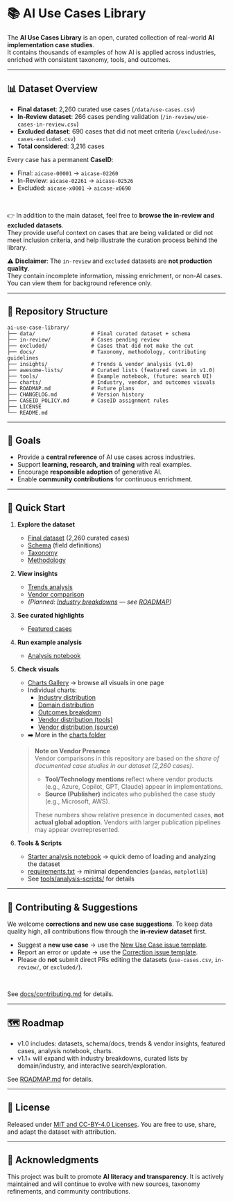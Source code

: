 # 📚 AI Use Cases Library

The **AI Use Cases Library** is an open, curated collection of real-world **AI implementation case studies**.  
It contains thousands of examples of how AI is applied across industries, enriched with consistent taxonomy, tools, and outcomes.



---

## 📊 Dataset Overview

- **Final dataset**: 2,260 curated use cases (`/data/use-cases.csv`)  
- **In-Review dataset**: 266 cases pending validation (`/in-review/use-cases-in-review.csv`)  
- **Excluded dataset**: 690 cases that did not meet criteria (`/excluded/use-cases-excluded.csv`)  
- **Total considered**: 3,216 cases  

Every case has a permanent **CaseID**:
- Final: `aicase-00001` → `aicase-02260`  
- In-Review: `aicase-02261` → `aicase-02526`  
- Excluded: `aicase-x0001` → `aicase-x0690`  


<br />

👉 In addition to the main dataset, feel free to **browse the in-review and excluded datasets**.  
They provide useful context on cases that are being validated or did not meet inclusion criteria, and help illustrate the curation process behind the library.

⚠️ **Disclaimer**: The `in-review` and `excluded` datasets are **not production quality**.  
They contain incomplete information, missing enrichment, or non-AI cases. You can view them for background reference only.

---

## 📂 Repository Structure

```text
ai-use-case-library/
├── data/                  # Final curated dataset + schema
├── in-review/             # Cases pending review
├── excluded/              # Cases that did not make the cut
├── docs/                  # Taxonomy, methodology, contributing guidelines
├── insights/              # Trends & vendor analysis (v1.0)
├── awesome-lists/         # Curated lists (featured cases in v1.0)
├── tools/                 # Example notebook, (future: search UI)
├── charts/                # Industry, vendor, and outcomes visuals
├── ROADMAP.md             # Future plans
├── CHANGELOG.md           # Version history
├── CASEID_POLICY.md       # CaseID assignment rules
├── LICENSE
└── README.md
````

---

## 🎯 Goals
- Provide a **central reference** of AI use cases across industries.
- Support **learning, research, and training** with real examples.
- Encourage **responsible adoption** of generative AI.
- Enable **community contributions** for continuous enrichment.


---

## 🚀 Quick Start

1. **Explore the dataset**

   * [Final dataset](data/use-cases.csv) (2,260 curated cases)
   * [Schema](data/schema.md) (field definitions)
   * [Taxonomy](docs/taxonomy.md)
   * [Methodology](docs/methodology.md)

2. **View insights**

   * [Trends analysis](insights/trends-analysis.md)
   * [Vendor comparison](insights/vendor-comparison.md) 
   * *(Planned: [Industry breakdowns](insights/industry-breakdown.md) — see [ROADMAP](ROADMAP.md))*

   

3. **See curated highlights**

   * [Featured cases](awesome-lists/featured-cases.md)

4. **Run example analysis**

   * [Analysis notebook](tools/analysis-scripts/analysis_notebook.ipynb)

5. **Check visuals**

   - [Charts Gallery](./charts/charts.md) → browse all visuals in one page
   - Individual charts:
     - [Industry distribution](./charts/industry_distribution.png)  
     - [Domain distribution](./charts/domain_distribution.png)  
     - [Outcomes breakdown](./charts/outcomes_breakdown.png)  
     - [Vendor distribution (tools)](./charts/vendor_by_tools.png)  
     - [Vendor distribution (source)](./charts/vendor_by_source.png)  
   - ➡️ More in the [charts folder](./charts/)  

   > **Note on Vendor Presence**  
      > Vendor comparisons in this repository are based on the *share of documented case studies in our dataset (2,260 cases)*.  
      >  - **Tool/Technology mentions** reflect where vendor products (e.g., Azure, Copilot, GPT, Claude) appear in implementations.  
      > - **Source (Publisher)** indicates who published the case study (e.g., Microsoft, AWS).  
      >
   > These numbers show relative presence in documented cases, **not actual global adoption**. Vendors with larger publication pipelines may appear overrepresented.


6. **Tools & Scripts**
   - [Starter analysis notebook](./tools/analysis-scripts/analysis_notebook.ipynb) → quick demo of loading and analyzing the dataset
   - [requirements.txt](./tools/analysis-scripts/requirements.txt) → minimal dependencies (`pandas`, `matplotlib`)
   - See [tools/analysis-scripts/](./tools/analysis-scripts/) for details

---

## 🤝 Contributing & Suggestions

We welcome **corrections and new use case suggestions**.
To keep data quality high, all contributions flow through the **in-review dataset** first.

* Suggest a **new use case** → use the [New Use Case issue template](.github/ISSUE_TEMPLATE/new-use-case.yml).
* Report an error or update → use the [Correction issue template](.github/ISSUE_TEMPLATE/correction.yml).
* Please do **not** submit direct PRs editing the datasets (`use-cases.csv`, `in-review/`, or `excluded/`).

<br>

See [docs/contributing.md](docs/contributing.md) for details.

---

## 🗺️ Roadmap

* v1.0 includes: datasets, schema/docs, trends & vendor insights, featured cases, analysis notebook, charts.
* v1.1+ will expand with industry breakdowns, curated lists by domain/industry, and interactive search/exploration.

See [ROADMAP.md](ROADMAP.md) for details.

---

## 📜 License

Released under [MIT and CC-BY-4.0 Licenses](LICENSE).
You are free to use, share, and adapt the dataset with attribution.

---

## 🙌 Acknowledgments

This project was built to promote **AI literacy and transparency**.
It is actively maintained and will continue to evolve with new sources, taxonomy refinements, and community contributions.
